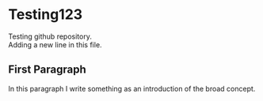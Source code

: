 # Testing123
Testing github repository. <br/>
Adding a new line in this file. <br/>


## First Paragraph
In this paragraph I write something as an introduction of the broad concept.